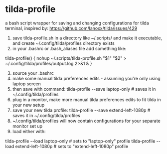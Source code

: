 # tilda-profile
a bash script wrapper for saving and changing configurations for tilda terminal, inspired by: https://github.com/lanoxx/tilda/issues/429

1. save tilda-profile.sh in a directory like ~/.scripts/ and make it executable, and create ~/.config/tilda/profiles directory exists
2. in your .bashrc or .bash_aliases file add something like:

tilda-profile() {
    nohup ~/.scripts/tilda-profile.sh "$1" "$2" > ~/.config/tilda/profiles/output.log 2>&1 & 
}

3. source your .bashrc
4. make some manual tilda preferences edits - assuming you're only using laptop screen
5. then save with command:
     tilda-profile --save laptop-only        # saves it in ~/.config/tilda/profiles
7. plug in a monitor, make more manual tilda preferences edits to fit tilda in your new setup 
8. save your new tilda profile:
     tilda-profile --save extend-left-1080p  # saves it in ~/.config/tilda/profiles
9. ~/.config/tilda/profiles will now contain configurations for your separate monitor set up
10. load either with:

tilda-profile --load laptop-only                # sets to "laptop-only" profile
tilda-profile --load extend-left-1080p    # sets to "extend-left-1080p" profile
